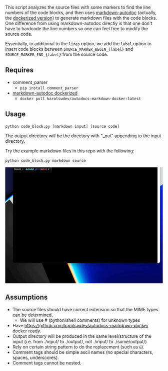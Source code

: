 This script analyzes the source files with some markers to find
the line numbers of the code blocks, and then uses 
[markdown-autodoc](https://github.com/dineshsonachalam/markdown-autodocs)
(actually, the [dockerized version](https://github.com/karolswdev/autodocs-markdown-docker))
to generate markdown files with the code blocks. One difference
from using markdown-autodoc directly is that one don't have to
hardcode the line numbers so one can feel free to modify the
source code.

Essentially, in additional to the `lines` option, we add the `label` option to insert code
blocks between `SOURCE_MARKER_BEGIN_{label}` and `SOURCE_MARKER_END_{label}` from the
source code.

## Requires
 - comment_parser
   - `pip install comment_parser`
 - [markdown-autodoc dockerized](https://github.com/karolswdev/autodocs-markdown-docker)
   - `docker pull karolswdev/autodocs-markdown-docker:latest`

## Usage 

```
python code_block.py [markdown input] [source code]
```

The output directory will be the directory with "_out" appending to 
the input directory.

Try the example markdown files in this repo with the following:
```
python code_block.py markdown source
```

![image](https://raw.githubusercontent.com/hunterhector/autodoc/main/autodoc.gif)


## Assumptions
 - The source files should have correct extension so that the MIME
    types can be determined.
      * We will use # (python/shell comments) for unknown types
 - Have https://github.com/karolswdev/autodocs-markdown-docker docker
    ready.
 - Output directory will be produced in the same level/structure of the
    input (i.e. from ./input/ to ./output/, not ./input/ to ./some/output/)
 - Rely on certain string pattern to do the replacement (such as `&`).
 - Comment tags should be simple ascii names (no special characters, spaces, underscores).
 - Comment tags cannot be nested.
